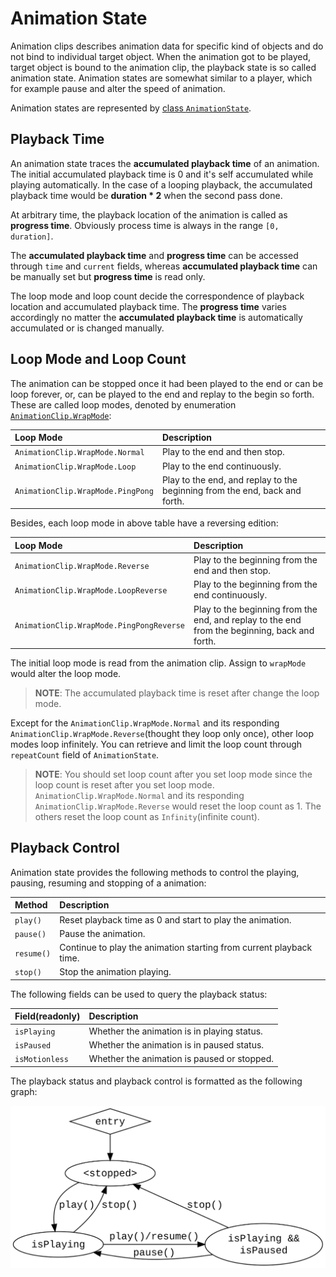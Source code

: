 
# Animation State

Animation clips describes animation data for specific kind of objects and do not bind to individual target object. When the animation got to be played, target object is bound to the animation clip, the playback state is so called animation state. Animation states are somewhat similar to a player, which for example pause and alter the speed of animation.

Animation states are represented by [class `AnimationState`](../../../../api/zh/classes/animation.animationstate-1.html).

## Playback Time

An animation state traces the **accumulated playback time** of an animation. The initial accumulated playback time is 0 and it's self accumulated while playing automatically. In the case of a looping playback, the accumulated playback time would be **duration * 2** when the second pass done.

At arbitrary time, the playback location of the animation is called as **progress time**. Obviously process time is always in the range `[0, duration]`.

The **accumulated playback time** and **progress time** can be accessed through `time` and `current` fields, whereas **accumulated playback time** can be manually set but **progress time** is read only.

The loop mode and loop count decide the correspondence of playback location and accumulated playback time. The **progress time** varies accordingly no matter the **accumulated playback time** is automatically accumulated or is changed manually.

## Loop Mode and Loop Count

The animation can be stopped once it had been played to the end or can be loop forever, or, can be played to the end and replay to the begin so forth. These are called loop modes, denoted by enumeration [`AnimationClip.WrapMode`](../../../../api/zh/enums/animation.wrapmode.html):

| Loop Mode | Description |
| :--- | :--- |
| `AnimationClip.WrapMode.Normal`  | Play to the end and then stop. |
| `AnimationClip.WrapMode.Loop`    | Play to the end continuously. |
| `AnimationClip.WrapMode.PingPong` | Play to the end, and replay to the beginning from the end, back and forth. |

Besides, each loop mode in above table have a reversing edition:

| Loop Mode | Description |
| :--- | :--- |
| `AnimationClip.WrapMode.Reverse`  | Play to the beginning from the end and then stop. |
| `AnimationClip.WrapMode.LoopReverse`    | Play to the beginning from the end continuously. |
| `AnimationClip.WrapMode.PingPongReverse` | Play to the beginning from the end, and replay to the end from the beginning, back and forth. |

The initial loop mode is read from the animation clip. Assign to `wrapMode` would alter the loop mode.

> **NOTE**: The accumulated playback time is reset after change the loop mode.

Except for the `AnimationClip.WrapMode.Normal` and its responding `AnimationClip.WrapMode.Reverse`(thought they loop only once), other loop modes loop infinitely. You can retrieve and limit the loop count through `repeatCount` field of `AnimationState`.

> **NOTE**: You should set loop count after you set loop mode since the loop count is reset after you set loop mode. `AnimationClip.WrapMode.Normal` and its responding `AnimationClip.WrapMode.Reverse` would reset the loop count as 1. The others reset the loop count as `Infinity`(infinite count).

## Playback Control

Animation state provides the following methods to control the playing, pausing, resuming and stopping of a animation:

| Method | Description |
| :--- | :--- |
| `play()`  | Reset playback time as 0 and start to play the animation. |
| `pause()`    | Pause the animation. |
| `resume()` | Continue to play the animation starting from current playback time. |
| `stop()` | Stop the animation playing. |

The following fields can be used to query the playback status:

| Field(readonly) | Description |
| :--- | :--- |
| `isPlaying`  | Whether the animation is in playing status. |
| `isPaused`    | Whether the animation is in paused status. |
| `isMotionless` | Whether the animation is paused or stopped. |

The playback status and playback control is formatted as the following graph:

![Playback control](../../../zh/engine/animation/playback-control.svg)
